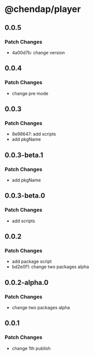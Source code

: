 # @chendap/player

## 0.0.5

### Patch Changes

- 4a00d7b: change version

## 0.0.4

### Patch Changes

- change pre mode

## 0.0.3

### Patch Changes

- 8e98647: add scripts
- add pkgName

## 0.0.3-beta.1

### Patch Changes

- add pkgName

## 0.0.3-beta.0

### Patch Changes

- add scripts

## 0.0.2

### Patch Changes

- add package script
- bd2e0f1: change two packages alpha

## 0.0.2-alpha.0

### Patch Changes

- change two packages alpha

## 0.0.1

### Patch Changes

- change 1th publish
